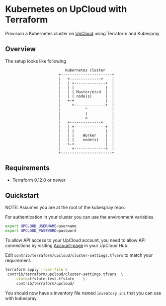 # Kubernetes on UpCloud with Terraform

Provision a Kubernetes cluster on [UpCloud](https://upcloud.com/) using Terraform and Kubespray

## Overview

The setup looks like following

```text
                           Kubernetes cluster
                        +-----------------------+
                        |   +--------------+    |
                        |   | +--------------+  |
                        |   | |              |  |
                        |   | | Master/etcd  |  |
                        |   | | node(s)      |  |
                        |   +-+              |  |
                        |     +--------------+  |
                        |           ^           |
                        |           |           |
                        |           v           |
                        |   +--------------+    |
                        |   | +--------------+  |
                        |   | |              |  |
                        |   | |    Worker    |  |
                        |   | |    node(s)   |  |
                        |   +-+              |  |
                        |     +--------------+  |
                        +-----------------------+
```

## Requirements

* Terraform 0.12.0 or newer

## Quickstart

NOTE: Assumes you are at the root of the kubespray repo.

For authentication in your  cluster you can use the environment variables.
```bash
export UPCLOUD_USERNAME=username
export UPCLOUD_PASSWORD=password
```
To allow API access to your UpCloud account, you need to allow API connections by visiting [Account-page](https://hub.upcloud.com/account) in your UpCloud Hub.

Edit  `contrib/terraform/upcloud/cluster-settings.tfvars`  to match your requirement.

```bash
terraform apply --var-file \
 contrib/terraform/upcloud/cluster-settings.tfvars  \
    -state=tfstate-test.tfstate    \
     contrib/terraform/upcloud/
```

You should now have a inventory file named `inventory.ini` that you can use with kubespray.
